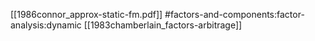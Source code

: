 [[1986connor_approx-static-fm.pdf]]
#factors-and-components:factor-analysis:dynamic
[[1983chamberlain_factors-arbitrage]]

